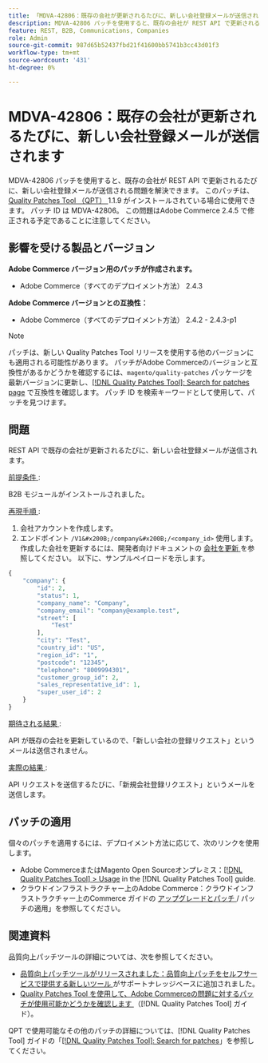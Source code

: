 ```yaml
---
title: 「MDVA-42806：既存の会社が更新されるたびに、新しい会社登録メールが送信されます」
description: MDVA-42806 パッチを使用すると、既存の会社が REST API で更新されるたびに、新しい会社登録メールが送信される問題を解決できます。 このパッチは、[Quality Patches Tool （QPT） ] （https://experienceleague.adobe.com/en/docs/commerce-knowledge-base/kb/announcements/commerce-announcements/magento-quality-patches-released-new-tool-to-self-serve-quality-patches） 1.1.9 がインストールされている場合に利用できます。 パッチ ID は MDVA-42806。 この問題はAdobe Commerce 2.4.5 で修正される予定であることに注意してください。
feature: REST, B2B, Communications, Companies
role: Admin
source-git-commit: 987d65b52437fbd21f41600bb5741b3cc43d01f3
workflow-type: tm+mt
source-wordcount: '431'
ht-degree: 0%

---
```


# MDVA-42806：既存の会社が更新されるたびに、新しい会社登録メールが送信されます

MDVA-42806 パッチを使用すると、既存の会社が REST API で更新されるたびに、新しい会社登録メールが送信される問題を解決できます。 このパッチは、[Quality Patches Tool （QPT） ](https://experienceleague.adobe.com/en/docs/commerce-knowledge-base/kb/announcements/commerce-announcements/magento-quality-patches-released-new-tool-to-self-serve-quality-patches)1.1.9 がインストールされている場合に使用できます。 パッチ ID は MDVA-42806。 この問題はAdobe Commerce 2.4.5 で修正される予定であることに注意してください。

## 影響を受ける製品とバージョン

**Adobe Commerce バージョン用のパッチが作成されます。**

* Adobe Commerce（すべてのデプロイメント方法） 2.4.3

**Adobe Commerce バージョンとの互換性：**

* Adobe Commerce（すべてのデプロイメント方法） 2.4.2 - 2.4.3-p1

>[!NOTE]
>
>パッチは、新しい Quality Patches Tool リリースを使用する他のバージョンにも適用される可能性があります。 パッチがAdobe Commerceのバージョンと互換性があるかどうかを確認するには、`magento/quality-patches` パッケージを最新バージョンに更新し、[[!DNL Quality Patches Tool]: Search for patches page](https://experienceleague.adobe.com/en/docs/commerce-knowledge-base/kb/announcements/commerce-announcements/magento-quality-patches-released-new-tool-to-self-serve-quality-patches) で互換性を確認します。 パッチ ID を検索キーワードとして使用して、パッチを見つけます。

## 問題

REST API で既存の会社が更新されるたびに、新しい会社登録メールが送信されます。

<u> 前提条件 </u>:

B2B モジュールがインストールされました。

<u> 再現手順 </u>:

1. 会社アカウントを作成します。
1. エンドポイント `/V1&#x200B;/company&#x200B;/<company_id>` 使用します。 作成した会社を更新するには、開発者向けドキュメントの [ 会社を更新 ](https://developer.adobe.com/commerce/webapi/rest/b2b/company-object/#update-the-company) を参照してください。 以下に、サンプルペイロードを示します。

```php
{
    "company": {
        "id": 2,
        "status": 1,
        "company_name": "Company",
        "company_email": "company@example.test",
        "street": [
            "Test"
        ],
        "city": "Test",
        "country_id": "US",
        "region_id": "1",
        "postcode": "12345",
        "telephone": "8009994301",
        "customer_group_id": 2,
        "sales_representative_id": 1,
        "super_user_id": 2
    }
}
```

<u> 期待される結果 </u>:

API が既存の会社を更新しているので、「新しい会社の登録リクエスト」というメールは送信されません。

<u> 実際の結果 </u>:

API リクエストを送信するたびに、「新規会社登録リクエスト」というメールを送信します。

## パッチの適用

個々のパッチを適用するには、デプロイメント方法に応じて、次のリンクを使用します。

* Adobe CommerceまたはMagento Open Sourceオンプレミス：[[!DNL Quality Patches Tool] > Usage](/help/tools/quality-patches-tool/usage.md) in the [!DNL Quality Patches Tool] guide.
* クラウドインフラストラクチャー上のAdobe Commerce：クラウドインフラストラクチャー上のCommerce ガイドの [ アップグレードとパッチ ](https://experienceleague.adobe.com/docs/commerce-cloud-service/user-guide/develop/upgrade/apply-patches.html)/ パッチの適用」を参照してください。

## 関連資料

品質向上パッチツールの詳細については、次を参照してください。

* [ 品質向上パッチツールがリリースされました：品質向上パッチをセルフサービスで提供する新しいツール ](https://experienceleague.adobe.com/en/docs/commerce-knowledge-base/kb/announcements/commerce-announcements/magento-quality-patches-released-new-tool-to-self-serve-quality-patches) がサポートナレッジベースに追加されました。
* [Quality Patches Tool を使用して、Adobe Commerceの問題に対するパッチが使用可能かどうかを確認します ](/help/tools/quality-patches-tool/patches-available-in-qpt/check-patch-for-magento-issue-with-magento-quality-patches.md) （[!DNL Quality Patches Tool] ガイド）。

QPT で使用可能なその他のパッチの詳細については、[!DNL Quality Patches Tool] ガイドの「[[!DNL Quality Patches Tool]: Search for patches](https://experienceleague.adobe.com/tools/commerce-quality-patches/index.html)」を参照してください。
